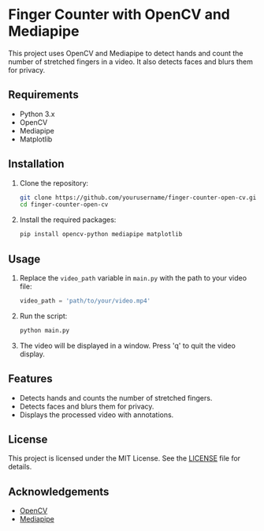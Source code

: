 # Finger Counter with OpenCV and Mediapipe

This project uses OpenCV and Mediapipe to detect hands and count the number of stretched fingers in a video. It also detects faces and blurs them for privacy.

## Requirements

- Python 3.x
- OpenCV
- Mediapipe
- Matplotlib

## Installation

1. Clone the repository:
    ```sh
    git clone https://github.com/yourusername/finger-counter-open-cv.git
    cd finger-counter-open-cv
    ```

2. Install the required packages:
    ```sh
    pip install opencv-python mediapipe matplotlib
    ```

## Usage

1. Replace the `video_path` variable in `main.py` with the path to your video file:
    ```python
    video_path = 'path/to/your/video.mp4'
    ```

2. Run the script:
    ```sh
    python main.py
    ```

3. The video will be displayed in a window. Press 'q' to quit the video display.

## Features

- Detects hands and counts the number of stretched fingers.
- Detects faces and blurs them for privacy.
- Displays the processed video with annotations.

## License

This project is licensed under the MIT License. See the [LICENSE](LICENSE) file for details.

## Acknowledgements

- [OpenCV](https://opencv.org/)
- [Mediapipe](https://mediapipe.dev/)
